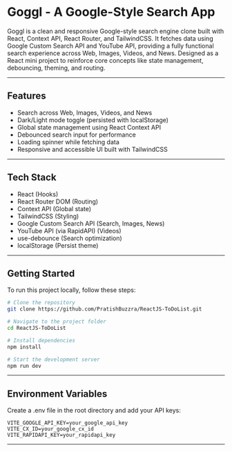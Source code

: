 # Goggl - A Google-Style Search App

Goggl is a clean and responsive Google-style search engine clone built with React, Context API, React Router, and TailwindCSS. It fetches data using Google Custom Search API and YouTube API, providing a fully functional search experience across Web, Images, Videos, and News.
Designed as a React mini project to reinforce core concepts like state management, debouncing, theming, and routing.

---

## Features

- Search across Web, Images, Videos, and News
- Dark/Light mode toggle (persisted with localStorage)
- Global state management using React Context API
- Debounced search input for performance
- Loading spinner while fetching data
- Responsive and accessible UI built with TailwindCSS

---

## Tech Stack

- React (Hooks)
- React Router DOM (Routing)
- Context API (Global state)
- TailwindCSS (Styling)
- Google Custom Search API (Search, Images, News)
- YouTube API (via RapidAPI) (Videos)
- use-debounce (Search optimization)
- localStorage (Persist theme)

---

## Getting Started

To run this project locally, follow these steps:

```bash
# Clone the repository
git clone https://github.com/PratishBuzzra/ReactJS-ToDoList.git

# Navigate to the project folder
cd ReactJS-ToDoList

# Install dependencies
npm install

# Start the development server
npm run dev

```

---

## Environment Variables

Create a .env file in the root directory and add your API keys:

```
VITE_GOOGLE_API_KEY=your_google_api_key
VITE_CX_ID=your_google_cx_id
VITE_RAPIDAPI_KEY=your_rapidapi_key

```
---
